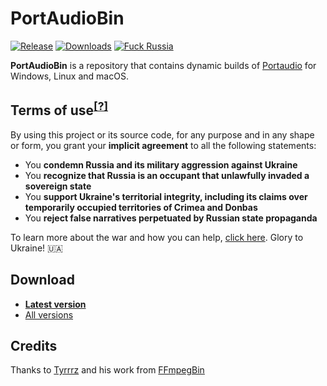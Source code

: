 # PortAudioBin

[![Release](https://img.shields.io/github/release/xBaank/PortAudioBin.svg)](https://github.com/xBaank/PortAudioBin/releases)
[![Downloads](https://img.shields.io/github/downloads/xBaank/PortAudioBin/total.svg)](https://github.com/xBaank/PortAudioBin/releases)
[![Fuck Russia](https://img.shields.io/badge/fuck-russia-e4181c.svg?labelColor=000000)](https://twitter.com/tyrrrz/status/1495972128977571848)

**PortAudioBin** is a repository that contains dynamic builds of [Portaudio](https://portaudio.com) for Windows, Linux and macOS.

## Terms of use<sup>[[?]](https://github.com/Tyrrrz/.github/blob/master/docs/why-so-political.md)</sup>

By using this project or its source code, for any purpose and in any shape or form, you grant your **implicit agreement** to all the following statements:

- You **condemn Russia and its military aggression against Ukraine**
- You **recognize that Russia is an occupant that unlawfully invaded a sovereign state**
- You **support Ukraine's territorial integrity, including its claims over temporarily occupied territories of Crimea and Donbas**
- You **reject false narratives perpetuated by Russian state propaganda**

To learn more about the war and how you can help, [click here](https://tyrrrz.me/ukraine). Glory to Ukraine! 🇺🇦

## Download

- **[Latest version](https://github.com/xBaank/PortAudioBin/releases/latest)**
- [All versions](https://github.com/xBaank/PortAudioBin/releases)

## Credits

Thanks to [Tyrrrz](https://github.com/Tyrrrz) and his work from [FFmpegBin](https://github.com/Tyrrrz/FFmpegBin)

